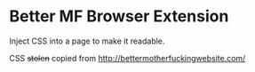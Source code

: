 # Better MF Browser Extension

Inject CSS into a page to make it readable.

CSS ~~stolen~~ copied from <http://bettermotherfuckingwebsite.com/>
